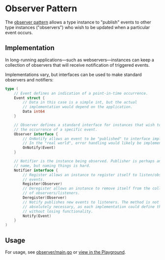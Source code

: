# Observer Pattern

The [observer pattern](https://en.wikipedia.org/wiki/Observer_pattern) allows a type instance to "publish" events to other type instances ("observers") who wish to be updated when a particular event occurs.

## Implementation

In long-running applications&mdash;such as webservers&mdash;instances can keep a collection of observers that will receive notification of triggered events.

Implementations vary, but interfaces can be used to make standard observers and notifiers:

```go
type (
	// Event defines an indication of a point-in-time occurrence.
	Event struct {
		// Data in this case is a simple int, but the actual
		// implementation would depend on the application.
		Data int64
	}

	// Observer defines a standard interface for instances that wish to list for
	// the occurrence of a specific event.
	Observer interface {
		// OnNotify allows an event to be "published" to interface implementations.
		// In the "real world", error handling would likely be implemented.
		OnNotify(Event)
	}

	// Notifier is the instance being observed. Publisher is perhaps another decent
	// name, but naming things is hard.
	Notifier interface {
		// Register allows an instance to register itself to listen/observe
		// events.
		Register(Observer)
		// Deregister allows an instance to remove itself from the collection
		// of observers/listeners.
		Deregister(Observer)
		// Notify publishes new events to listeners. The method is not
		// absolutely necessary, as each implementation could define this itself
		// without losing functionality.
		Notify(Event)
	}
)
```

## Usage

For usage, see [observer/main.go](observer/main.go) or [view in the Playground](https://play.golang.org/p/cr8jEmDmw0).
